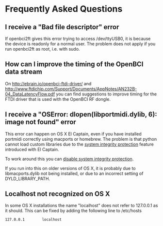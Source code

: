 # Frequently Asked Questions

## I receive a "Bad file descriptor" error

If openbci2ft gives this error trying to access /dev/ttyUSB0, it
is because the device is readonly for a normal user. The problem
does not apply if you run openbci2ft as root, i.e. with sudo.

## How can I improve the timing of the OpenBCI data stream

On http://ebrain.io/openbci-ftdi-driver/ and http://www.ftdichip.com/Support/Documents/AppNotes/AN232B-04_DataLatencyFlow.pdf
you can find suggestions to improve timing for the FTDI driver that is used with the OpenBCI RF dongle.

## I receive a "OSError: dlopen(libportmidi.dylib, 6): image not found" error

This error can happen on OS X El Captain, even if you have installed portmidi correctly using macports or homebrew. The problem is that python cannot load custom libraries due to the [system integrity protection](https://en.wikipedia.org/wiki/System_Integrity_Protection) feature introduced with El Captain.

To work around this you can [disable system integrity protection](
http://www.howtogeek.com/230424/how-to-disable-system-integrity-protection-on-a-mac-and-why-you-shouldnt/).

If you run into this on older versions of OS X, it is probably due to libmacports.dylib not being installed, or due to an incorrect setting of DYLD_LIBRARY_PATH.

## Localhost not recognized on OS X

In some OS X installations the name "localhost" does not refer to 127.0.0.1 as it should. This can be fixed by adding the following line to /etc/hosts

```
127.0.0.1        localhost
```
